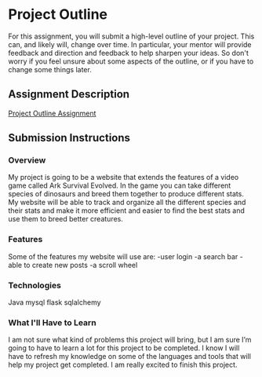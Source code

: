 # Project Outline
For this assignment, you will submit a high-level outline of your project. This can, and likely will, change over time. In particular, your mentor will provide feedback and direction and feedback to help sharpen your ideas. So don't worry if you feel unsure about some aspects of the outline, or if you have to change some things later.

## Assignment Description
[Project Outline Assignment](https://education.launchcode.org/liftoff/assignments/project-outline/)

## Submission Instructions

### Overview
My project is going to be a website that extends the features of a video game called Ark Survival Evolved. In the game you can take different species of dinosaurs and breed them together to produce different stats. My website will be able to track and organize all the different species and their stats and make it more efficient and easier to find the best stats and use them to breed better creatures.

### Features
Some of the features my website will use are:
-user login
-a search bar
-able to create new posts
-a scroll wheel

### Technologies
Java
mysql
flask
sqlalchemy


### What I'll Have to Learn
I am not sure what kind of problems this project will bring, but I am sure I’m going to have to learn a lot for this project to be completed. I know I will have to refresh my knowledge on some of the languages and tools that will help my project get completed. I am really excited to finish this project.
